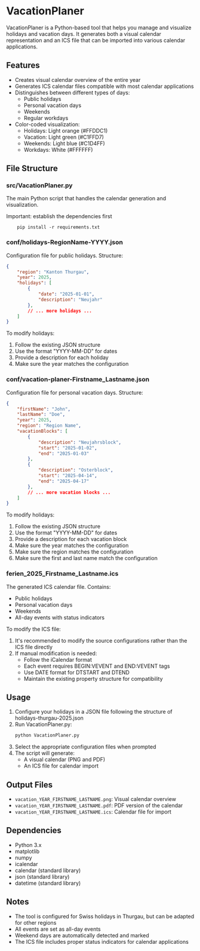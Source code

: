 # VacationPlaner

VacationPlaner is a Python-based tool that helps you manage and visualize holidays and vacation days. It generates both a visual calendar representation and an ICS file that can be imported into various calendar applications.

## Features

- Creates visual calendar overview of the entire year
- Generates ICS calendar files compatible with most calendar applications
- Distinguishes between different types of days:
  - Public holidays
  - Personal vacation days
  - Weekends
  - Regular workdays
- Color-coded visualization:
  - Holidays: Light orange (#FFDDC1)
  - Vacation: Light green (#C1FFD7)
  - Weekends: Light blue (#C1D4FF)
  - Workdays: White (#FFFFFF)

## File Structure

### src/VacationPlaner.py
The main Python script that handles the calendar generation and visualization.

Important: establish the dependencies first
```
    pip install -r requirements.txt
```

### conf/holidays-RegionName-YYYY.json
Configuration file for public holidays. Structure:
```json
{
    "region": "Kanton Thurgau",
    "year": 2025,
    "holidays": [
        {
            "date": "2025-01-01",
            "description": "Neujahr"
        },
        // ... more holidays ...
    ]
}
```

To modify holidays:
1. Follow the existing JSON structure
2. Use the format "YYYY-MM-DD" for dates
3. Provide a description for each holiday
4. Make sure the year matches the configuration

### conf/vacation-planer-Firstname_Lastname.json
Configuration file for personal vacation days. Structure:
```json
{
    "firstName": "John",
    "lastName": "Doe",
    "year": 2025,
    "region": "Region Name",
    "vacationBlocks": [
        {
            "description": "Neujahrsblock",
            "start": "2025-01-02",
            "end": "2025-01-03"
        },
        {
            "description": "Osterblock",
            "start": "2025-04-14",
            "end": "2025-04-17"
        },
        // ... more vacation blocks ...
    ]
}
```
To modify holidays:
1. Follow the existing JSON structure
2. Use the format "YYYY-MM-DD" for dates
3. Provide a description for each vacation block
4. Make sure the year matches the configuration
5. Make sure the region matches the configuration
6. Make sure the first and last name match the configuration


### ferien_2025_Firstname_Lastname.ics
The generated ICS calendar file. Contains:
- Public holidays
- Personal vacation days
- Weekends
- All-day events with status indicators

To modify the ICS file:
1. It's recommended to modify the source configurations rather than the ICS file directly
2. If manual modification is needed:
   - Follow the iCalendar format
   - Each event requires BEGIN:VEVENT and END:VEVENT tags
   - Use DATE format for DTSTART and DTEND
   - Maintain the existing property structure for compatibility

## Usage

1. Configure your holidays in a JSON file following the structure of holidays-thurgau-2025.json
2. Run VacationPlaner.py:
   ```bash
   python VacationPlaner.py
   ```
3. Select the appropriate configuration files when prompted
4. The script will generate:
   - A visual calendar (PNG and PDF)
   - An ICS file for calendar import

## Output Files

- `vacation_YEAR_FIRSTNAME_LASTNAME.png`: Visual calendar overview
- `vacation_YEAR_FIRSTNAME_LASTNAME.pdf`: PDF version of the calendar
- `vacation_YEAR_FIRSTNAME_LASTNAME.ics`: Calendar file for import

## Dependencies

- Python 3.x
- matplotlib
- numpy
- icalendar
- calendar (standard library)
- json (standard library)
- datetime (standard library)

## Notes

- The tool is configured for Swiss holidays in Thurgau, but can be adapted for other regions
- All events are set as all-day events
- Weekend days are automatically detected and marked
- The ICS file includes proper status indicators for calendar applications